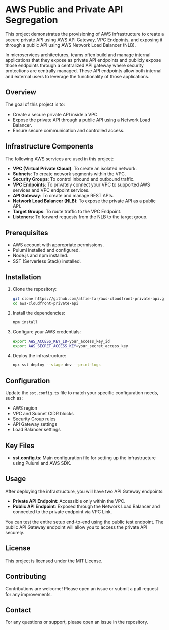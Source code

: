 # AWS Public and Private API Segregation

This project demonstrates the provisioning of AWS infrastructure to create a secure private API using AWS API Gateway, VPC Endpoints, and exposing it through a public API using AWS Network Load Balancer (NLB).

In microservices architectures, teams often build and manage internal applications that they expose as private API endpoints and publicly expose those endpoints through a centralized API gateway where security protections are centrally managed. These API endpoints allow both internal and external users to leverage the functionality of those applications.

## Overview

The goal of this project is to:
- Create a secure private API inside a VPC.
- Expose the private API through a public API using a Network Load Balancer.
- Ensure secure communication and controlled access.

## Infrastructure Components

The following AWS services are used in this project:
- **VPC (Virtual Private Cloud)**: To create an isolated network.
- **Subnets**: To create network segments within the VPC.
- **Security Groups**: To control inbound and outbound traffic.
- **VPC Endpoints**: To privately connect your VPC to supported AWS services and VPC endpoint services.
- **API Gateway**: To create and manage REST APIs.
- **Network Load Balancer (NLB)**: To expose the private API as a public API.
- **Target Groups**: To route traffic to the VPC Endpoint.
- **Listeners**: To forward requests from the NLB to the target group.

## Prerequisites

- AWS account with appropriate permissions.
- Pulumi installed and configured.
- Node.js and npm installed.
- SST (Serverless Stack) installed.

## Installation

1. Clone the repository:
    ```sh
    git clone https://github.com/alfie-far/aws-cloudfront-private-api.git
    cd aws-cloudfront-private-api
    ```

2. Install the dependencies:
    ```sh
    npm install
    ```

3. Configure your AWS credentials:
    ```sh
    export AWS_ACCESS_KEY_ID=your_access_key_id
    export AWS_SECRET_ACCESS_KEY=your_secret_access_key
    ```

4. Deploy the infrastructure:
    ```sh
    npx sst deploy --stage dev --print-logs
    ```

## Configuration

Update the `sst.config.ts` file to match your specific configuration needs, such as:
- AWS region
- VPC and Subnet CIDR blocks
- Security Group rules
- API Gateway settings
- Load Balancer settings

## Key Files

- **sst.config.ts**: Main configuration file for setting up the infrastructure using Pulumi and AWS SDK.

## Usage

After deploying the infrastructure, you will have two API Gateway endpoints:
- **Private API Endpoint**: Accessible only within the VPC.
- **Public API Endpoint**: Exposed through the Network Load Balancer and connected to the private endpoint via VPC Link.

You can test the entire setup end-to-end using the public test endpoint. The public API Gateway endpoint will allow you to access the private API securely.

## License

This project is licensed under the MIT License.

## Contributing

Contributions are welcome! Please open an issue or submit a pull request for any improvements.

## Contact

For any questions or support, please open an issue in the repository.
